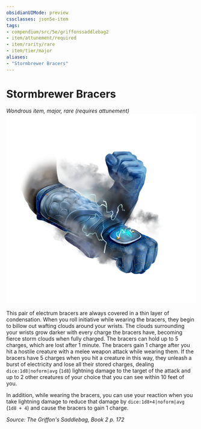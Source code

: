 ```yaml
---
obsidianUIMode: preview
cssclasses: json5e-item
tags:
- compendium/src/5e/griffonssaddlebag2
- item/attunement/required
- item/rarity/rare
- item/tier/major
aliases: 
- "Stormbrewer Bracers"
---
```

# Stormbrewer Bracers
*Wondrous item, major, rare (requires attunement)*  
![](https://raw.githubusercontent.com/TheGiddyLimit/homebrew-img/main/img/GriffonsSaddlebag2/Items/Stormbrewer-Bracers.webp#right)  


This pair of electrum bracers are always covered in a thin layer of condensation. When you roll initiative while wearing the bracers, they begin to billow out wafting clouds around your wrists. The clouds surrounding your wrists grow darker with every charge the bracers have, becoming fierce storm clouds when fully charged. The bracers can hold up to 5 charges, which are lost after 1 minute. The bracers gain 1 charge after you hit a hostile creature with a melee weapon attack while wearing them. If the bracers have 5 charges when you hit a creature in this way, they unleash a burst of electricity and lose all their stored charges, dealing `dice:1d8|noform|avg` (`1d8`) lightning damage to the target of the attack and up to 2 other creatures of your choice that you can see within 10 feet of you.

In addition, while wearing the bracers, you can use your reaction when you take lightning damage to reduce that damage by `dice:1d8+4|noform|avg` (`1d8 + 4`) and cause the bracers to gain 1 charge.

*Source: The Griffon's Saddlebag, Book 2 p. 172*